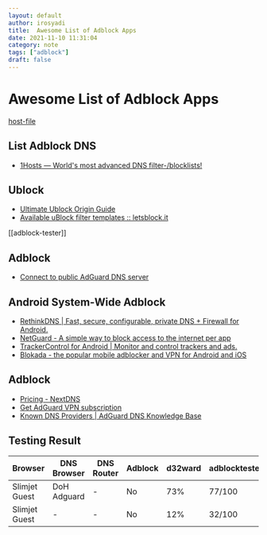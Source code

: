 ```yaml
---
layout: default
author: irosyadi
title:  Awesome List of Adblock Apps
date: 2021-11-10 11:31:04
category: note
tags: ["adblock"]
draft: false
---
```


# Awesome List of Adblock Apps

[host-file](host-file.md)

## List Adblock DNS
- [1Hosts — World's most advanced DNS filter-/blocklists!](https://o0.pages.dev/)

## Ublock
- [Ultimate Ublock Origin Guide](https://www.maketecheasier.com/ultimate-ublock-origin-superusers-guide/)
- [Available uBlock filter templates :: letsblock.it](https://letsblock.it/filters)

[[adblock-tester]]

## Adblock
* [Connect to public AdGuard DNS server](https://adguard-dns.io/en/public-dns.html)

## Android System-Wide Adblock
* [RethinkDNS | Fast, secure, configurable, private DNS + Firewall for Android.](https://rethinkdns.com/)
* [NetGuard - A simple way to block access to the internet per app](https://netguard.me/)
* [TrackerControl for Android | Monitor and control trackers and ads.](https://trackercontrol.org/)
* [Blokada - the popular mobile adblocker and VPN for Android and iOS](https://blokada.org/)

## Adblock
- [Pricing - NextDNS](https://nextdns.io/pricing)
- [Get AdGuard VPN subscription](https://adguard-vpn.com/en/license.html)
- [Known DNS Providers | AdGuard DNS Knowledge Base](https://adguard-dns.io/kb/general/dns-providers/)


## Testing Result

|Browser|DNS Browser|DNS Router|Adblock|d32ward|adblocktester|tb|
|---|---|---|---|---|---|---|
|Slimjet Guest|DoH Adguard|-|No|73%|77/100|y-tp|
|Slimjet Guest|-|-|No|12%|32/100|y-tsel|

